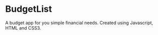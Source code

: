 # BudgetList
A budget app for you simple financial needs. 
Created using Javascript, HTML and CSS3.
